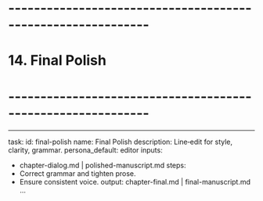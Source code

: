 # ------------------------------------------------------------

# 14. Final Polish

# ------------------------------------------------------------

---

task:
id: final-polish
name: Final Polish
description: Line‑edit for style, clarity, grammar.
persona_default: editor
inputs:

- chapter-dialog.md | polished-manuscript.md
  steps:
- Correct grammar and tighten prose.
- Ensure consistent voice.
  output: chapter-final.md | final-manuscript.md
  ...
